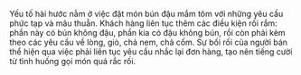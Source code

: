 Yếu tố hài hước nằm ở việc đặt món bún đậu mắm tôm với những yêu cầu phức tạp và mâu thuẫn. Khách hàng liên tục thêm các điều kiện rối rắm: phần này có bún không đậu, phần kia có đậu không bún, rồi còn phải kèm theo các yêu cầu về lòng, giò, chả nem, chả cốm. Sự bối rối của người bán thể hiện qua việc phải liên tục yêu cầu nhắc lại đơn hàng, tạo nên tiếng cười từ tình huống gọi món quá rắc rối.
